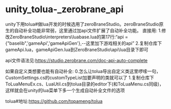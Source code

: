 # unity_tolua-_zerobrane_api


unity下用tolua#做lua开发的时候选用了zeroBraneStudio。zeroBraneStudio原生的自动补全功能非常弱，这里通过加api文件扩展了自动补全功能。
直接用:
  1.修改ZeroBraneStudio\interpreters\luabase.lua的第17行:“api = {"baselib",'gameApi','gameApiGen'},--这里加下游戏相关的api”
  2.复制仓库下gameApi.lua，gameApiGen.lua到ZeroBraneStudio\api\lua目录下即可
  
api文件语法见:https://studio.zerobrane.com/doc-api-auto-complete

如果自定义类想要也能有自动补全:
  0.怎么让tolua导出自定义类这里啰嗦一句，CustomSettings.cs的customTypeList加要声明的类就可以了
  1.复制仓库下ToLuaMenuEx.cs、LuaUtil.cs到tolua目录的editor下(和ToLuaMenu.cs同级)，这样就会在unity的lua菜单下多一个生成自动补全文件的选项
  
tolua#地址:https://github.com/topameng/tolua
